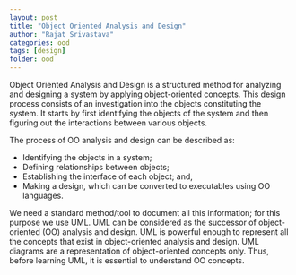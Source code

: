 ```yaml
---
layout: post
title: "Object Oriented Analysis and Design"
author: "Rajat Srivastava"
categories: ood
tags: [design]
folder: ood
---
```


Object Oriented Analysis and Design is a structured method for analyzing and designing a system by applying object-oriented concepts. This design process consists of an investigation into the objects constituting the system. It starts by first identifying the objects of the system and then figuring out the interactions between various objects.

The process of OO analysis and design can be described as:

- Identifying the objects in a system;
- Defining relationships between objects;
- Establishing the interface of each object; and,
- Making a design, which can be converted to executables using OO languages.

We need a standard method/tool to document all this information; for this purpose we use UML. UML can be considered as the successor of object-oriented (OO) analysis and design. UML is powerful enough to represent all the concepts that exist in object-oriented analysis and design. UML diagrams are a representation of object-oriented concepts only. Thus, before learning UML, it is essential to understand OO concepts.